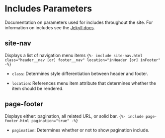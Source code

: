 # Includes Parameters
Documentation on parameters used for includes throughout the site. For information on includes see the [Jekyll docs](https://jekyllrb.com/docs/includes/).

## site-nav
Displays a list of navigation menu items
`{%- include site-nav.html class="header__nav [or] footer__nav" location="inHeader [or] inFooter" -%}`

- `class`: Determines style differentiation between header and footer. 

- `location`: References menu item attribute that determines whether the item should be rendered.

## page-footer
Displays either: pagination, all related URL, or solid bar.
`{%- include page-footer.html pagination="true" -%}`

- `pagination`: Determines whether or not to show pagination include.
